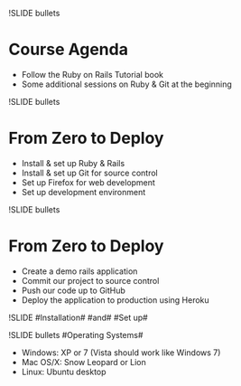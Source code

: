 !SLIDE bullets
# Course Agenda #
* Follow the Ruby on Rails Tutorial book
* Some additional sessions on Ruby & Git at the beginning

!SLIDE bullets
# From Zero to Deploy #
* Install & set up Ruby & Rails
* Install & set up Git for source control
* Set up Firefox for web development
* Set up development environment

!SLIDE bullets
# From Zero to Deploy #
* Create a demo rails application
* Commit our project to source control
* Push our code up to GitHub
* Deploy the application to production using Heroku 

!SLIDE
#Installation#
#and#
#Set up#

!SLIDE bullets
#Operating Systems#
* Windows: XP or 7 (Vista should work like Windows 7)
* Mac OS/X: Snow Leopard or Lion
* Linux: Ubuntu desktop


